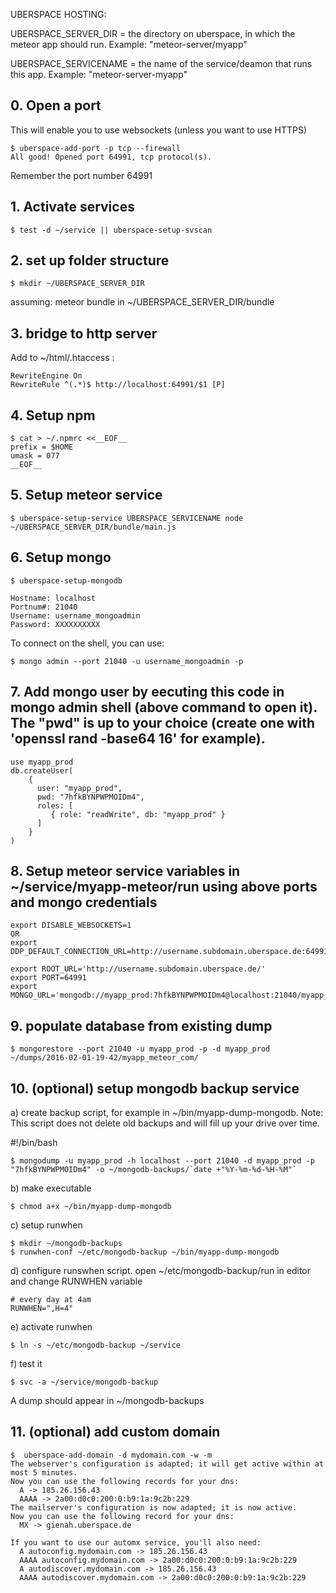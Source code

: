 UBERSPACE HOSTING:

UBERSPACE_SERVER_DIR = the directory on uberspace, in which the meteor app should run. Example: "meteor-server/myapp"

UBERSPACE_SERVICENAME = the name of the service/deamon that runs this app. Example: "meteor-server-myapp"


## 0. Open a port

This will enable you to use websockets (unless you want to use HTTPS)
```
$ uberspace-add-port -p tcp --firewall
All good! Opened port 64991, tcp protocol(s).
```
Remember the port number 64991

## 1. Activate services

```
$ test -d ~/service || uberspace-setup-svscan 
```

## 2. set up folder structure

```
$ mkdir ~/UBERSPACE_SERVER_DIR
```

assuming: meteor bundle in ~/UBERSPACE_SERVER_DIR/bundle

## 3. bridge to http server

Add to ~/html/.htaccess :

```
RewriteEngine On
RewriteRule ^(.*)$ http://localhost:64991/$1 [P]
```

## 4. Setup npm

```
$ cat > ~/.npmrc <<__EOF__
prefix = $HOME
umask = 077
__EOF__
```

## 5. Setup meteor service

```
$ uberspace-setup-service UBERSPACE_SERVICENAME node ~/UBERSPACE_SERVER_DIR/bundle/main.js 
```

## 6. Setup mongo

```
$ uberspace-setup-mongodb 

Hostname: localhost
Portnum#: 21040
Username: username_mongoadmin
Password: XXXXXXXXXX
```

To connect on the shell, you can use:

```
$ mongo admin --port 21040 -u username_mongoadmin -p
```

## 7. Add mongo user by eecuting this code in mongo admin shell (above command to open it). The "pwd" is up to your choice (create one with 'openssl rand -base64 16' for example).

```
use myapp_prod
db.createUser(
    {
      user: "myapp_prod",
      pwd: "7hfkBYNPWPMOIDm4",
      roles: [
         { role: "readWrite", db: "myapp_prod" }
      ]
    }
)
```

## 8. Setup meteor service variables in ~/service/myapp-meteor/run using above ports and mongo credentials

```
export DISABLE_WEBSOCKETS=1
OR
export DDP_DEFAULT_CONNECTION_URL=http://username.subdomain.uberspace.de:64991/

export ROOT_URL='http://username.subdomain.uberspace.de/'
export PORT=64991
export MONGO_URL='mongodb://myapp_prod:7hfkBYNPWPMOIDm4@localhost:21040/myapp_prod'
```

## 9. populate database from existing dump

```
$ mongorestore --port 21040 -u myapp_prod -p -d myapp_prod  ~/dumps/2016-02-01-19-42/myapp_meteor_com/
```

## 10. (optional) setup mongodb backup service

a) create backup script, for example in ~/bin/myapp-dump-mongodb. Note: This script does not delete old backups and will fill up your drive over time.

#!/bin/bash

```
$ mongodump -u myapp_prod -h localhost --port 21040 -d myapp_prod -p "7hfkBYNPWPMOIDm4" -o ~/mongodb-backups/`date +"%Y-%m-%d-%H-%M"`
```

b) make executable

```
$ chmod a+x ~/bin/myapp-dump-mongodb
```

c) setup runwhen

```
$ mkdir ~/mongodb-backups
$ runwhen-conf ~/etc/mongodb-backup ~/bin/myapp-dump-mongodb
```

d) configure runswhen script. open ~/etc/mongodb-backup/run in editor and change RUNWHEN variable

```
# every day at 4am
RUNWHEN=",H=4"
```

e) activate runwhen

```
$ ln -s ~/etc/mongodb-backup ~/service
```

f) test it

```
$ svc -a ~/service/mongodb-backup
```

A dump should appear in ~/mongodb-backups

## 11. (optional) add custom domain

```
$  uberspace-add-domain -d mydomain.com -w -m
The webserver's configuration is adapted; it will get active within at most 5 minutes.
Now you can use the following records for your dns:
  A -> 185.26.156.43
  AAAA -> 2a00:d0c0:200:0:b9:1a:9c2b:229
The mailserver's configuration is now adapted; it is now active.
Now you can use the following record for your dns:
  MX -> gienah.uberspace.de

If you want to use our automx service, you'll also need:
  A autoconfig.mydomain.com -> 185.26.156.43
  AAAA autoconfig.mydomain.com -> 2a00:d0c0:200:0:b9:1a:9c2b:229
  A autodiscover.mydomain.com -> 185.26.156.43
  AAAA autodiscover.mydomain.com -> 2a00:d0c0:200:0:b9:1a:9c2b:229
```
